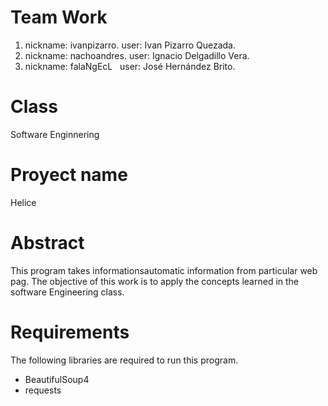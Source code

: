 
# Team Work
1. nickname: ivanpizarro.
   user: Ivan Pizarro Quezada.
2. nickname: nachoandres.
   user: Ignacio Delgadillo Vera.
3. nickname: falaNgEcL
   user: José Hernández Brito.
# Class

Software Enginnering

# Proyect name

Helice

# Abstract

This program takes informationsautomatic information from particular web pag.
The objective of this work is to apply the concepts learned in the software Engineering class.

# Requirements

The following libraries are required to run this program.

* BeautifulSoup4
* requests


